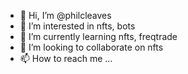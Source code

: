 - 👋 Hi, I’m @philcleaves
- 👀 I’m interested in nfts, bots
- 🌱 I’m currently learning nfts, freqtrade
- 💞️ I’m looking to collaborate on nfts
- 📫 How to reach me ...

<!---
philcleaves/philcleaves is a ✨ special ✨ repository because its `README.md` (this file) appears on your GitHub profile.
You can click the Preview link to take a look at your changes.
--->
